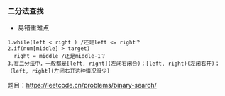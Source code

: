 ### 二分法查找
- 易错重难点
```
1.while(left < right ) /还是left <= right？
2.if(num[middle] > target)
  right = middle /还是middle-1？
3.在二分法中，一般都是[left, right](左闭右闭合)；[left, right)(左闭右开)；
（left, right](左闭右开这种情况很少)
```
题目：https://leetcode.cn/problems/binary-search/
